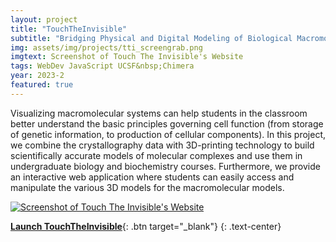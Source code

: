 ```yaml
---
layout: project
title: "TouchTheInvisible"
subtitle: "Bridging Physical and Digital Modeling of Biological Macromolecules"
img: assets/img/projects/tti_screengrab.png
imgtext: Screenshot of Touch The Invisible's Website
tags: WebDev JavaScript UCSF&nbsp;Chimera
year: 2023-2
featured: true
---
```


Visualizing macromolecular systems can help students in the classroom better understand the basic principles governing cell function (from storage of genetic information, to production of cellular components). In this project, we combine the crystallography data with 3D-printing technology to build scientifically accurate models of molecular complexes and use them in undergraduate biology and biochemistry courses. Furthermore, we provide an interactive web application where students can easily access and manipulate the various 3D models for the macromolecular models.<span class="endmark"></span>

<a href="{{site.baseurl}}/assets/img/projects/tti2.png">
    <img src="{{site.baseurl}}/assets/img/projects/tti2.png" class="rounded mx-auto d-block w-50" alt="Screenshot of Touch The Invisible's Website">
</a>

[**Launch TouchTheInvisible**](https://touchtheinvisible.com/){: .btn target="_blank"}
{: .text-center}
